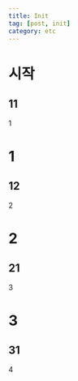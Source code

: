 ```yaml
---
title: Init
tag: [post, init]
category: etc
---
```

# 시작
## 11
1
# 1
## 12
2
# 2
## 21
3
# 3
## 31
4
